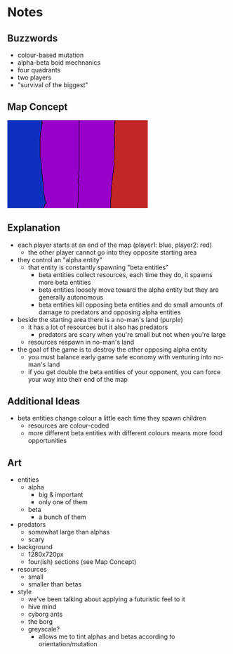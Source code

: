 # Notes

## Buzzwords
- colour-based mutation
- alpha-beta boid mechnanics
- four quadrants
- two players
- "survival of the biggest"

## Map Concept
![](map.png)

## Explanation
- each player starts at an end of the map (player1: blue, player2: red)
  - the other player cannot go into they opposite starting area
- they control an "alpha entity"
  - that entity is constantly spawning "beta entities"
    - beta entities collect resources, each time they do, it spawns more beta entities
    - beta entities loosely move toward the alpha entity but they are generally autonomous
    - beta entities kill opposing beta entities and do small amounts of damage to predators and opposing alpha entities
- beside the starting area there is a no-man's land (purple)
  - it has a lot of resources but it also has predators
    - predators are scary when you're small but not when you're large
  - resources respawn in no-man's land
- the goal of the game is to destroy the other opposing alpha entity
  - you must balance early game safe economy with venturing into no-man's land
  - if you get double the beta entities of your opponent, you can force your way into their end of the map

## Additional Ideas
- beta entities change colour a little each time they spawn children
  - resources are colour-coded
  - more different beta entities with different colours means more food opportunities

## Art
- entities
  - alpha
    - big & important
    - only one of them
  - beta
    - a bunch of them
- predators
  - somewhat large than alphas
  - scary
- background
  - 1280x720px
  - four(ish) sections (see Map Concept)
- resources
  - small
  - smaller than betas
- style
  - we've been talking about applying a futuristic feel to it
  - hive mind
  - cyborg ants
  - the borg
  - greyscale?
    - allows me to tint alphas and betas according to orientation/mutation

